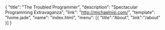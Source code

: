 {
  "title": "The Troubled Programmer",
  "description": "Spectacular Programming Extravaganza",
  "link": "http://michaelnisi.com/",
  "template": "home.jade",
  "name": "index.html",
  "menu": [{ "title":"About", "link":"/about" }]
}
